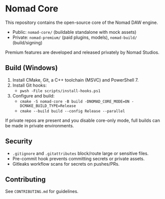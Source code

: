 # Nomad Core

This repository contains the open-source core of the Nomad DAW engine.

- Public: `nomad-core/` (buildable standalone with mock assets)
- Private: `nomad-premium/` (paid plugins, models), `nomad-build/` (build/signing)

Premium features are developed and released privately by Nomad Studios.

## Build (Windows)

1. Install CMake, Git, a C++ toolchain (MSVC) and PowerShell 7.
2. Install Git hooks:
   - `pwsh -File scripts/install-hooks.ps1`
3. Configure and build:
   - `cmake -S nomad-core -B build -DNOMAD_CORE_MODE=ON -DCMAKE_BUILD_TYPE=Release`
   - `cmake --build build --config Release --parallel`

If private repos are present and you disable core-only mode, full builds can be made in private environments.

## Security

- `.gitignore` and `.gitattributes` block/route large or sensitive files.
- Pre-commit hook prevents committing secrets or private assets.
- Gitleaks workflow scans for secrets on pushes/PRs.

## Contributing

See `CONTRIBUTING.md` for guidelines.
 
